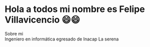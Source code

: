 # Hola a todos mi nombre es Felipe Villavicencio 😄😄

Sobre mi<br>
Ingeniero en informática egresado de Inacap La serena
<!--
**FelipeVillavicencio/FelipeVillavicencio** is a ✨ _special_ ✨ repository because its `README.md` (this file) appears on your GitHub profile.

Here are some ideas to get you started:

- 🔭 I’m currently working on ...
- 🌱 I’m currently learning ...
- 👯 I’m looking to collaborate on ...
- 🤔 I’m looking for help with ...
- 💬 Ask me about ...
- 📫 How to reach me: ...
- 😄 Pronouns: ...
- ⚡ Fun fact: ...
-->
